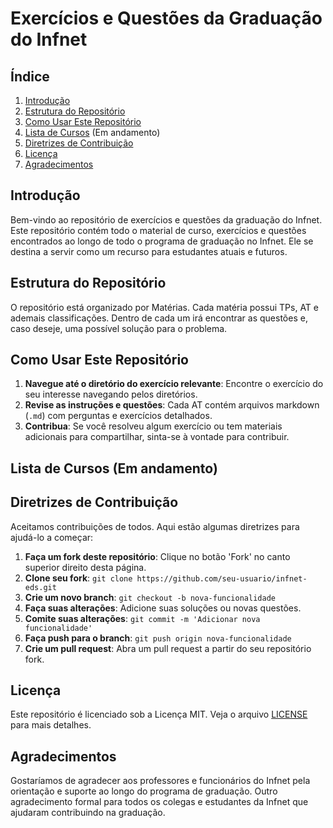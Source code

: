 # Exercícios e Questões da Graduação do Infnet

## Índice
1. [Introdução](#introdução)
2. [Estrutura do Repositório](#estrutura-do-repositório)
3. [Como Usar Este Repositório](#como-usar-este-repositório)
4. [Lista de Cursos](#lista-de-cursos) (Em andamento)
5. [Diretrizes de Contribuição](#diretrizes-de-contribuição)
6. [Licença](#licença)
7. [Agradecimentos](#agradecimentos)

## Introdução
Bem-vindo ao repositório de exercícios e questões da graduação do Infnet. Este repositório contém todo o material de curso, exercícios e questões encontrados ao longo de todo o programa de graduação no Infnet. Ele se destina a servir como um recurso para estudantes atuais e futuros.

## Estrutura do Repositório
O repositório está organizado por Matérias. Cada matéria possui TPs, AT e ademais classificações. Dentro de cada um irá encontrar as questões e, caso deseje, uma possível solução para o problema.

## Como Usar Este Repositório
1. **Navegue até o diretório do exercício relevante**: Encontre o exercício do seu interesse navegando pelos diretórios.
2. **Revise as instruções e questões**: Cada AT contém arquivos markdown (`.md`) com perguntas e exercícios detalhados.
3. **Contribua**: Se você resolveu algum exercício ou tem materiais adicionais para compartilhar, sinta-se à vontade para contribuir.

## Lista de Cursos (Em andamento)

## Diretrizes de Contribuição
Aceitamos contribuições de todos. Aqui estão algumas diretrizes para ajudá-lo a começar:

1. **Faça um fork deste repositório**: Clique no botão 'Fork' no canto superior direito desta página.
2. **Clone seu fork**: `git clone https://github.com/seu-usuario/infnet-eds.git`
3. **Crie um novo branch**: `git checkout -b nova-funcionalidade`
4. **Faça suas alterações**: Adicione suas soluções ou novas questões.
5. **Comite suas alterações**: `git commit -m 'Adicionar nova funcionalidade'`
6. **Faça push para o branch**: `git push origin nova-funcionalidade`
7. **Crie um pull request**: Abra um pull request a partir do seu repositório fork.

## Licença
Este repositório é licenciado sob a Licença MIT. Veja o arquivo [LICENSE](LICENSE) para mais detalhes.

## Agradecimentos
Gostaríamos de agradecer aos professores e funcionários do Infnet pela orientação e suporte ao longo do programa de graduação.
Outro agradecimento formal para todos os colegas e estudantes da Infnet que ajudaram contribuindo na graduação. 
